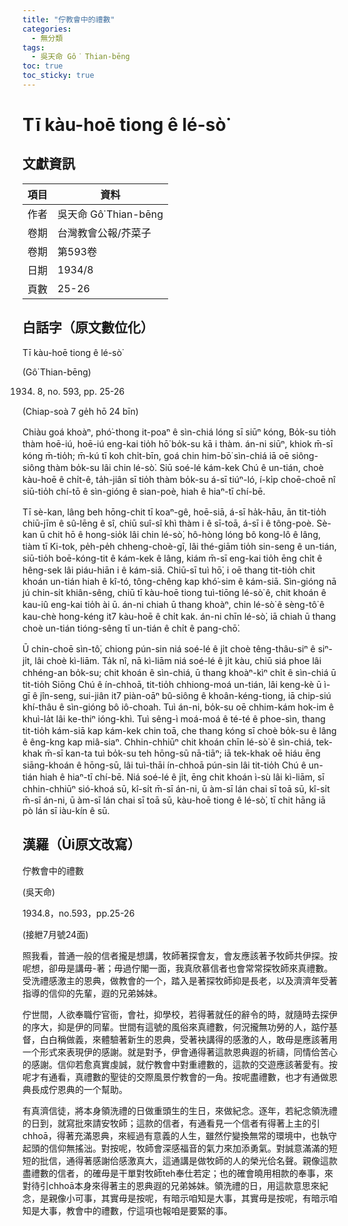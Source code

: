 ```yaml
---
title: "佇教會中的禮數"
categories:
  - 無分類
tags:
  - 吳天命 Gô͘ Thian-bēng
toc: true
toc_sticky: true
---
```


# Tī kàu-hoē tiong ê lé-sò͘

## 文獻資訊

| 項目 | 資料 |
|---|---|
| 作者 | 吳天命 Gô͘ Thian-bēng |
| 卷期 | 台灣教會公報/芥菜子 |
| 卷期 | 第593卷 |
| 日期 | 1934/8 |
| 頁數 | 25-26 |

## 白話字（原文數位化）

Tī kàu-hoē tiong ê lé-sò͘

(Gô͘ Thian-bēng)

1934. 8, no. 593, pp. 25-26

(Chiap-soà 7 ge̍h hō 24 bīn)

Chiàu goá khoàⁿ, phó͘-thong it-poaⁿ ê sìn-chiá lóng sī siūⁿ kóng, Bo̍k-su tio̍h thàm hoē-iú, hoē-iú eng-kai tio̍h hō͘ bo̍k-su kā i thàm. án-ni siūⁿ, khiok m̄-sī kóng m̄-tio̍h; m̄-kú tī koh chi̍t-bīn, goá chin him-bō͘ sìn-chiá iā oē siông-siông thàm bo̍k-su lâi chin lé-sò͘. Siū soé-lé kám-kek Chú ê un-tián, choè kàu-hoē ê chi̍t-ê, ta̍h-jiân sī tio̍h thàm bo̍k-su á-sī tiúⁿ-ló, í-ki̍p choē-choē nî siū-tio̍h chí-tō ê sìn-gióng ê sian-poè, hiah ê hiaⁿ-tī chí-bē.

Tī sè-kan, lâng beh hōng-chit tī koaⁿ-gê, hoē-siā, á-sī ha̍k-hāu, ān tit-tio̍h chiū-jīm ê sû-lēng ê sî, chiū suî-sî khì thàm i ê sī-toā, á-sī i ê tông-poè. Sè-kan ū chit hō ê hong-sio̍k lâi chin lé-sò͘, hô-hòng lóng bô kong-lô ê lâng, tiàm tī Ki-tok, pe̍h-pe̍h chheng-choè-gī, lâi thé-giām tio̍h sin-seng ê un-tián, siū-tio̍h boē-kóng-tit ê kám-kek ê lâng, kiám m̄-sī eng-kai tio̍h ēng chi̍t ê hêng-sek lâi piáu-hiān i ê kám-siā. Chiū-sī tuì hō͘, i oē thang tit-tio̍h chit khoán un-tián hiah ê kî-tó, tông-chêng kap khó͘-sim ê kám-siā. Sìn-gióng nā jú chin-si̍t khiân-sêng, chiū tī kàu-hoē tiong tuì-tiōng lé-sò͘ ê, chit khoán ê kau-iû eng-kai tio̍h ài ū. án-ni chiah ū thang khoàⁿ, chin lé-sò͘ ê sèng-tô͘ ê kau-chè hong-kéng it7 kàu-hoē ê chi̍t kak. án-ni chīn lé-sò͘, iā chiah ū thang choè un-tián tióng-sêng tī un-tián ê chi̍t ê pang-chō͘.

Ū chin-choē sìn-tô͘, chiong pún-sin niá soé-lé ê ji̍t choè têng-thâu-siⁿ ê siⁿ-ji̍t, lâi choè kì-liām. Ta̍k nî, nā kì-liām niá soé-lé ê ji̍t kàu, chiū siá phoe lâi chhéng-an bo̍k-su; chit khoán ê sìn-chiá, ū thang khoàⁿ-kìⁿ chi̍t ê sìn-chiá ū tit-tio̍h Siōng Chú ê ín-chhoā, tit-tio̍h chhiong-moá un-tián, lâi keng-kè ū ì-gī ê jîn-seng, sui-jiân it7 piàn-oāⁿ bû-siông ê khoân-kéng-tiong, iā chip-siú khí-thâu ê sìn-gióng bô iô-choah. Tuì án-ni, bo̍k-su oē chhim-kám hok-im ê khuì-la̍t lâi ke-thiⁿ ióng-khì. Tuì sêng-ì moá-moá ê té-té ê phoe-sìn, thang tit-tio̍h kám-siā kap kám-kek chin toā, che thang kóng sī choè bo̍k-su ê lâng ê êng-kng kap miâ-siaⁿ. Chhin-chhiūⁿ chit khoán chīn lé-sò͘ ê sìn-chiá, tek-khak m̄-sī kan-ta tuì bo̍k-su teh hōng-sū nā-tiāⁿ; iā tek-khak oē hiáu ēng siāng-khoán ê hōng-sū, lâi tuì-thāi ín-chhoā pún-sin lâi tit-tio̍h Chú ê un-tián hiah ê hiaⁿ-tī chí-bē. Niá soé-lé ê ji̍t, ēng chit khoán ì-sù lâi kì-liām, sī chhin-chhiūⁿ sió-khoá sū, kî-si̍t m̄-sī án-ni, ū àm-sī lán chai sī toā sū, kî-si̍t m̄-sī án-ni, ū àm-sī lán chai sī toā sū, kàu-hoē tiong ê lé-sò͘, tī chit hāng iā pò lán sī iàu-kín ê sū.

## 漢羅（Ùi原文改寫）

佇教會中的禮數

(吳天命)

1934.8，no.593，pp.25-26

(接紲7月號24面)

照我看，普通一般的信者攏是想講，牧師著探會友，會友應該著予牧師共伊探。按呢想，卻毋是講毋-著；毋過佇閣一面，我真欣慕信者也會常常探牧師來真禮數。受洗禮感激主的恩典，做教會的一个，踏入是著探牧師抑是長老，以及濟濟年受著指導的信仰的先輩，遐的兄弟姊妹。

佇世間，人欲奉職佇官衙，會社，抑學校，若得著就任的辭令的時，就隨時去探伊的序大，抑是伊的同輩。世間有這號的風俗來真禮數，何況攏無功勞的人，踮佇基督，白白稱做義，來體驗著新生的恩典，受著袂講得的感激的人，敢毋是應該著用一个形式來表現伊的感謝。就是對予，伊會通得著這款恩典遐的祈禱，同情佮苦心的感謝。信仰若愈真實虔誠，就佇教會中對重禮數的，這款的交遊應該著愛有。按呢才有通看，真禮數的聖徒的交際風景佇教會的一角。按呢盡禮數，也才有通做恩典長成佇恩典的一个幫助。

有真濟信徒，將本身領洗禮的日做重頭生的生日，來做紀念。逐年，若紀念領洗禮的日到，就寫批來請安牧師；這款的信者，有通看見一个信者有得著上主的引chhoā，得著充滿恩典，來經過有意義的人生，雖然佇變換無常的環境中，也執守起頭的信仰無搖泏。對按呢，牧師會深感福音的氣力來加添勇氣。對誠意滿滿的短短的批信，通得著感謝佮感激真大，這通講是做牧師的人的榮光佮名聲。親像這款盡禮數的信者，的確毋是干單對牧師teh奉仕若定；也的確會曉用相款的奉事，來對待引chhoā本身來得著主的恩典遐的兄弟姊妹。領洗禮的日，用這款意思來紀念，是親像小可事，其實毋是按呢，有暗示咱知是大事，其實毋是按呢，有暗示咱知是大事，教會中的禮數，佇這項也報咱是要緊的事。
